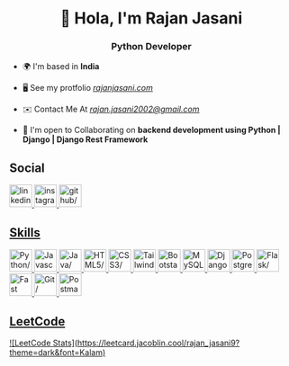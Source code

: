 <h1 align="center">👋 Hola, I'm Rajan Jasani</h1>

<h3 align="center">Python Developer</h3>



 - 🌍 I'm based in **India**
- 🖥️ See my protfolio *<u><a href=https://portfolio-git-master-rajan-jasani9.vercel.app/ target="_blank">rajanjasani.com</a></u>*
- ✉️ Contact Me At *<u><a href=mailto:rajan.jasani2002@gmail.com target="_blank">rajan.jasani2002@gmail.com</a></u>*

- 🤝 I'm open to Collaborating on **backend development using Python | Django | Django Rest Framework**

<h2>Social</h2>
<a href="https://www.linkedin.com/in/rajanjasani" target="_blank" ><img src="https://res.cloudinary.com/dreamlist/image/upload/v1676730564/ease-prof/social/linkedin-tile_jaz1sv.svg" height="40" width="40" alt=linkedin/>
<a href="http://www.instagram.com/khanabadosh_r9" target="_blank" ><img src="https://res.cloudinary.com/dreamlist/image/upload/v1676730747/ease-prof/social/instagram-icon_awmjo1.svg" height="40" width="40" alt=instagram/>
<a href="https://www.github.com/Rajan-Jasani9" target="_blank" ><img src="https://res.cloudinary.com/dreamlist/image/upload/v1676730434/ease-prof/social/github-tile_gsrozh.svg" height="40" width="40" alt=github/>

<h2>Skills</h2>
<a href="https://www.python.org/" target="_blank" ><img src="https://res.cloudinary.com/dreamlist/image/upload/v1676609806/ease-prof/programming%20languages/python_e8bquv.svg" height="40" width="40" alt=Python/>
<a href="https://developer.mozilla.org/en-US/docs/Web/JavaScript" target="_blank" ><img src="https://res.cloudinary.com/dreamlist/image/upload/v1676609805/ease-prof/programming%20languages/javascript_zl26n3.svg" height="40" width="40" alt=Javascript/>
<a href="https://www.oracle.com/java/" target="_blank" ><img src="https://res.cloudinary.com/dreamlist/image/upload/v1676727028/ease-prof/programming%20languages/java-icon_ksqmpo.svg" height="40" width="40" alt=Java/>
<a href="https://developer.mozilla.org/en-US/docs/Glossary/HTML5" target="_blank" ><img src="https://res.cloudinary.com/dreamlist/image/upload/v1676609810/ease-prof/others/html_lk2f50.svg" height="40" width="40" alt=HTML5/>
<a href="https://www.w3.org/TR/CSS/#css" target="_blank" ><img src="https://res.cloudinary.com/dreamlist/image/upload/v1676609810/ease-prof/others/css_ebnigo.svg" height="40" width="40" alt=CSS3/>
<a href="https://tailwindcss.com/" target="_blank" ><img src="https://res.cloudinary.com/dreamlist/image/upload/v1676728764/ease-prof/programming%20languages/tailwindcss_ypanrz.svg" height="40" width="40" alt=TailwindCSS/>
<a href="https://getbootstrap.com/" target="_blank" ><img src="https://res.cloudinary.com/dreamlist/image/upload/v1676609812/ease-prof/frameworks/boostrap_tlv0am.svg" height="40" width="40" alt=Bootstarp/>
<a href="https://www.mysql.com/" target="_blank" ><img src="https://res.cloudinary.com/dreamlist/image/upload/v1676729166/ease-prof/programming%20languages/mysql-6_ucn6fm.svg" height="40" width="40" alt=MySQL/>
<a href="https://www.djangoproject.com/" target="_blank" ><img src="https://res.cloudinary.com/dreamlist/image/upload/v1676729849/ease-prof/programming%20languages/django_crewxf.svg" height="40" width="40" alt=Django/>
<a href="https://www.postgresql.org/" target="_blank" ><img src="https://res.cloudinary.com/dreamlist/image/upload/v1676609816/ease-prof/databases/postgresql_jz4fc4.svg" height="40" width="40" alt=PostgreSQL/>
<a href="https://flask.palletsprojects.com/en/2.0.x/" target="_blank" ><img src="https://res.cloudinary.com/dreamlist/image/upload/v1676609813/ease-prof/frameworks/flask_pbtq3y.svg" height="40" width="40" alt=Flask/>
<a href="https://fastapi.tiangolo.com/" target="_blank" ><img src="https://res.cloudinary.com/dreamlist/image/upload/v1676620709/ease-prof/frameworks/icon-white_wxexkn.svg" height="40" width="40" alt=Fast API/>
<a href="https://git-scm.com/" target="_blank" ><img src="https://res.cloudinary.com/dreamlist/image/upload/v1676726456/ease-prof/others/git_xzurom.svg" height="40" width="40" alt=Git/>
<a href="https://www.postman.com/" target="_blank" ><img src="https://res.cloudinary.com/dreamlist/image/upload/v1676726456/ease-prof/others/postman_ks3gcy.svg" height="40" width="40" alt=Postman/>

<h2>LeetCode</h2>
![LeetCode Stats](https://leetcard.jacoblin.cool/rajan_jasani9?theme=dark&font=Kalam)




